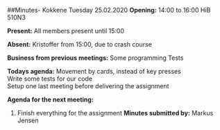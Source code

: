 ##Minutes- Kokkene Tuesday 25.02.2020
**Opening:**
14:00 to 16:00 HiB 510N3

**Present:**
All members present until 15:00

**Absent:**
Kristoffer from 15:00, due to crash course

**Business from previous meetings:**
    Some programming
    Tests
	
**Todays agenda:**
    Movement by cards, instead of key presses\
    Write some tests for our code\
    Setup one last meeting before delivering the assignment

**Agenda for the next meeting:**
1. Finish everything for the assignment
**Minutes submitted by:**
Markus Jensen

